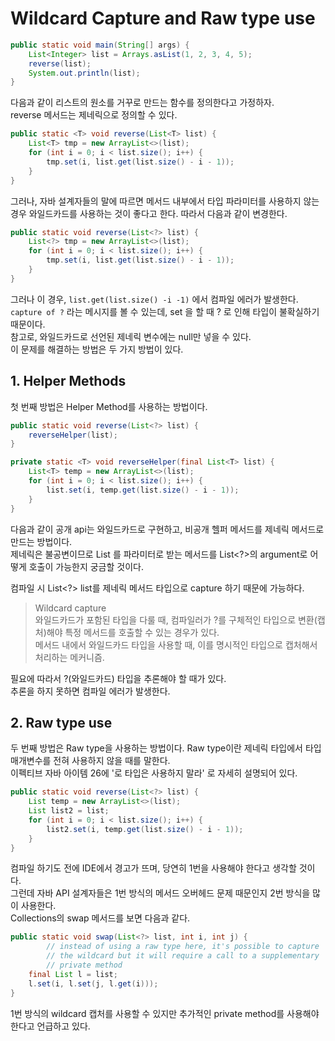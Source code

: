 # Wildcard Capture and Raw type use
```java
public static void main(String[] args) {
    List<Integer> list = Arrays.asList(1, 2, 3, 4, 5);
    reverse(list);
    System.out.println(list);
}
```
다음과 같이 리스트의 원소를 거꾸로 만드는 함수를 정의한다고 가정하자.  
reverse 메서드는 제네릭으로 정의할 수 있다.  
```java
public static <T> void reverse(List<T> list) {
    List<T> tmp = new ArrayList<>(list);
    for (int i = 0; i < list.size(); i++) {
        tmp.set(i, list.get(list.size() - i - 1));
    }
}
``` 
그러나, 자바 설계자들의 말에 따르면 메서드 내부에서 타입 파라미터를 사용하지 않는 경우 와일드카드를 사용하는 것이 좋다고 한다. 따라서 다음과 같이 변경한다.  
```java
public static void reverse(List<?> list) {
    List<?> tmp = new ArrayList<>(list);
    for (int i = 0; i < list.size(); i++) {
        tmp.set(i, list.get(list.size() - i - 1));
    }
}
```
그러나 이 경우, `list.get(list.size() -i -1)` 에서 컴파일 에러가 발생한다. `capture of ?` 라는 메시지를 볼 수 있는데, set 을 할 때 ? 로 인해 타입이 불확실하기 때문이다.  
참고로, 와일드카드로 선언된 제네릭 변수에는 null만 넣을 수 있다.  
이 문제를 해결하는 방법은 두 가지 방법이 있다.  
  
## 1. Helper Methods
첫 번째 방법은 Helper Method를 사용하는 방법이다.
```java
public static void reverse(List<?> list) {
    reverseHelper(list);
}

private static <T> void reverseHelper(final List<T> list) {
    List<T> temp = new ArrayList<>(list);
    for (int i = 0; i < list.size(); i++) {
        list.set(i, temp.get(list.size() - i - 1));
    }
}
```
다음과 같이 공개 api는 와일드카드로 구현하고, 비공개 헬퍼 메서드를 제네릭 메서드로 만드는 방법이다.  
제네릭은 불공변이므로 List<T> 를 파라미터로 받는 메서드를 List<?>의 argument로 어떻게 호출이 가능한지 궁금할 것이다.  
  
컴파일 시 List<?> list를 제네릭 메서드 타입으로 capture 하기 때문에 가능하다.  
> Wildcard capture  
> 와일드카드가 포함된 타입을 다룰 때, 컴파일러가 ?를 구체적인 타입으로 변환(캡처)해야 특정 메서드를 호출할 수 있는 경우가 있다.  
메서드 내에서 와일드카드 타입을 사용할 때, 이를 명시적인 타입으로 캡처해서 처리하는 메커니즘.  
  
필요에 따라서 ?(와일드카드) 타입을 추론해야 할 때가 있다.  
추론을 하지 못하면 컴파일 에러가 발생한다.  
## 2. Raw type use
두 번째 방법은 Raw type을 사용하는 방법이다. Raw type이란 제네릭 타입에서 타입 매개변수를 전혀 사용하지 않을 때를 말한다.  
이펙티브 자바 아이템 26에 '로 타입은 사용하지 말라' 로 자세히 설명되어 있다.  
```java
public static void reverse(List<?> list) {
    List temp = new ArrayList<>(list);
    List list2 = list;
    for (int i = 0; i < list.size(); i++) {
        list2.set(i, temp.get(list.size() - i - 1));
    }
}
```
컴파일 하기도 전에 IDE에서 경고가 뜨며, 당연히 1번을 사용해야 한다고 생각할 것이다.  
그런데 자바 API 설계자들은 1번 방식의 메서드 오버헤드 문제 때문인지 2번 방식을 많이 사용한다.  
Collections의 swap 메서드를 보면 다음과 같다.  
```java
public static void swap(List<?> list, int i, int j) {
        // instead of using a raw type here, it's possible to capture
        // the wildcard but it will require a call to a supplementary
        // private method
    final List l = list;
    l.set(i, l.set(j, l.get(i)));
}
```
1번 방식의 wildcard 캡처를 사용할 수 있지만 추가적인 private method를 사용해야 한다고 언급하고 있다.